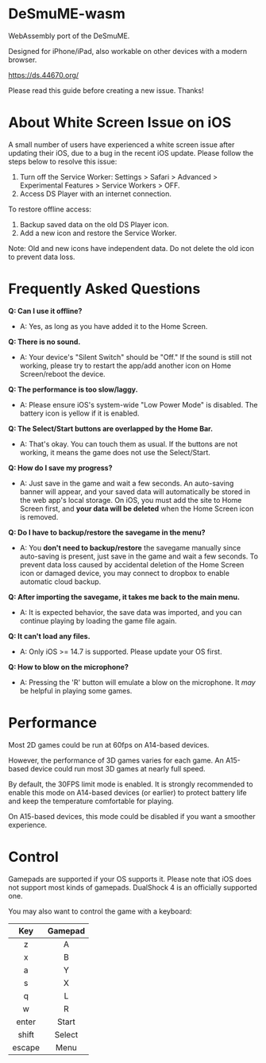 # DeSmuME-wasm

WebAssembly port of the DeSmuME.

Designed for iPhone/iPad, also workable on other devices with a modern browser.

https://ds.44670.org/

Please read this guide before creating a new issue. Thanks!

# About White Screen Issue on iOS

A small number of users have experienced a white screen issue after updating their iOS, due to a bug in the recent iOS update. Please follow the steps below to resolve this issue:

1. Turn off the Service Worker: Settings > Safari > Advanced > Experimental Features > Service Workers > OFF.
2. Access DS Player with an internet connection.

To restore offline access:

1. Backup saved data on the old DS Player icon.
2. Add a new icon and restore the Service Worker.

Note: Old and new icons have independent data. Do not delete the old icon to prevent data loss.

# Frequently Asked Questions

**Q: Can I use it offline?**

- A: Yes, as long as you have added it to the Home Screen.

**Q: There is no sound.**

- A: Your device's "Silent Switch" should be "Off." If the sound is still not working, please try to restart the app/add another icon on Home Screen/reboot the device.

**Q: The performance is too slow/laggy.**

- A: Please ensure iOS's system-wide "Low Power Mode" is disabled. The battery icon is yellow if it is enabled.

**Q: The Select/Start buttons are overlapped by the Home Bar.**

- A: That's okay. You can touch them as usual. If the buttons are not working, it means the game does not use the Select/Start.

**Q: How do I save my progress?**

- A: Just save in the game and wait a few seconds. An auto-saving banner will appear, and your saved data will automatically be stored in the web app's local storage. On iOS, you must add the site to Home Screen first, and **your data will be deleted** when the Home Screen icon is removed.

**Q: Do I have to backup/restore the savegame in the menu?**

- A: You **don't need to backup/restore** the savegame manually since auto-saving is present, just save in the game and wait a few seconds. To prevent data loss caused by accidental deletion of the Home Screen icon or damaged device, you may connect to dropbox to enable automatic cloud backup.

**Q: After importing the savegame, it takes me back to the main menu.**

- A: It is expected behavior, the save data was imported, and you can continue playing by loading the game file again.

**Q: It can't load any files.**

- A: Only iOS >= 14.7 is supported. Please update your OS first.

**Q: How to blow on the microphone?**

- A: Pressing the 'R' button will emulate a blow on the microphone. It *may* be helpful in playing some games.

# Performance

Most 2D games could be run at 60fps on A14-based devices.

However, the performance of 3D games varies for each game. An A15-based device could run most 3D games at nearly full speed.

By default, the 30FPS limit mode is enabled. It is strongly recommended to enable this mode on A14-based devices (or earlier) to protect battery life and keep the temperature comfortable for playing.

On A15-based devices, this mode could be disabled if you want a smoother experience.

# Control

Gamepads are supported if your OS supports it. Please note that iOS does not support most kinds of gamepads. DualShock 4 is an officially supported one.

You may also want to control the game with a keyboard:

|  Key   | Gamepad |
|:------:|:-------:|
|   z    |    A    |
|   x    |    B    |
|   a    |    Y    |
|   s    |    X    |
|   q    |    L    |
|   w    |    R    |
| enter  |  Start  |
| shift  | Select  |
| escape |  Menu   |

